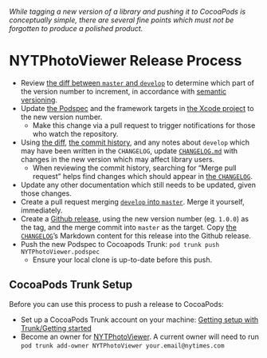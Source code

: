 _While tagging a new version of a library and pushing it to CocoaPods is conceptually simple, there are several fine points which must not be forgotten to produce a polished product._

# NYTPhotoViewer Release Process

- Review [the diff between `master` and `develop`](https://github.com/NYTimes/NYTPhotoViewer/compare/master...develop) to determine which part of the version number to increment, in accordance with [semantic versioning](http://semver.org/).
- Update [the Podspec](https://github.com/NYTimes/NYTPhotoViewer/blob/develop/NYTPhotoViewer.podspec) and the framework targets in [the Xcode project](https://github.com/NYTimes/NYTPhotoViewer/tree/develop/NYTPhotoViewer.xcodeproj) to the new version number.
	- Make this change via a pull request to trigger notifications for those who watch the repository.
- Using [the diff](https://github.com/NYTimes/NYTPhotoViewer/compare/master...develop), [the commit history](https://github.com/NYTimes/NYTPhotoViewer/commits/develop), and any notes about `develop` which may have been written in the `CHANGELOG`, update [`CHANGELOG.md`](https://github.com/NYTimes/NYTPhotoViewer/blob/develop/CHANGELOG.md) with changes in the new version which may affect library users.
	- When reviewing the commit history, searching for “Merge pull request” helps find changes which should appear in [the `CHANGELOG`](https://github.com/NYTimes/NYTPhotoViewer/blob/develop/CHANGELOG.md).
- Update any other documentation which still needs to be updated, given those changes.
- Create a pull request merging [`develop` into `master`](https://github.com/NYTimes/NYTPhotoViewer/compare/master...develop). Merge it yourself, immediately.
- Create a [Github release](https://github.com/NYTimes/NYTPhotoViewer/releases), using the new version number (eg. `1.0.0`) as the tag, and the merge commit into `master` as the target. Copy [the `CHANGELOG`](https://raw.githubusercontent.com/NYTimes/NYTPhotoViewer/develop/CHANGELOG.md)’s Markdown content for this release into the Github release.
- Push the new Podspec to Cocoapods Trunk: `pod trunk push NYTPhotoViewer.podspec`
	- Ensure your local clone is up-to-date before this push.

## CocoaPods Trunk Setup

Before you can use this process to push a release to CocoaPods:

- Set up a CocoaPods Trunk account on your machine: [Getting setup with Trunk/Getting started](https://guides.cocoapods.org/making/getting-setup-with-trunk.html#getting-started)
- Become an owner for [NYTPhotoViewer](https://cocoapods.org/pods/NYTPhotoViewer). A current owner will need to run `pod trunk add-owner NYTPhotoViewer your.email@nytimes.com`
